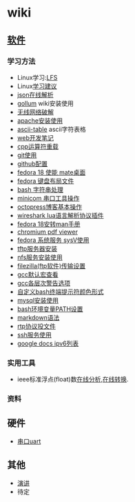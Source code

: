 # wiki

## [软件](/soft/index)

### 学习方法

* Linux学习:[LFS](/soft/lfs) 
* Linux[学习建议](/soft/learn-linux)
* [json在线解析](http://jsoneditoronline.org/)
* [gollum](/soft/gollum-wiki) wiki安装使用
* [无线网络破解](/aircrack-ng)
* [apache安装使用](/apache)
* [ascii-table](/ascii-table) ascii字符表格
* [web开发笔记](/web/web_js)
* [cpp运算符重载](/cpp_class_overload)
* [git使用](/git)
* [github配置](github)
* [fedora 18 使能 mate桌面](fedora-18-enable-lightdm)
* [fedora 键盘布局文件](fedora-change-kbd-lay)
* [bash 字符串处理](string-process)
* [minicom 串口工具操作](minicom)
* [octopress博客基本操作](octopress-blog-base)
* [wireshark lua语言解析协议插件](wireshark-lua)
* [fedora 18安转man手册](fedora-install-man)
* [chromium pdf viewer](chromium-pdf-viewer)
* [fedora 系统服务 sysV使用](fedora-sys-service)
* [tftp服务器安装](Fedora-TFTP-server)
* [nfs服务安装使用](fedora-NFS-server)
* [filezilla(ftp软件)传输设置](filezilla-ftp-err)
* [gcc默认宏查看](gcc_defined_marcos)
* [gcc各层次警告选项](gcc-warning-option)
* [自定义bash终端提示符颜色形式](bash-terminal-prompt)
* [mysql安装使用](linux-mysql)
* [bash环境变量PATH设置](linux-PATH-env)
* [markdown语法](markdown-syntax)
* [rtp协议投文件](rtpheader)
* [ssh服务使用](ssh)
* [google docs ipv6列表](Google_IPv6_hosts_list)

### 实用工具
* ieee标准浮点(float)数[在线分析](http://babbage.cs.qc.cuny.edu/IEEE-754/),[在线转换](http://www.binaryconvert.com/).

### 资料

## 硬件
* [串口uart](uart)

## 其他
* [演讲](yanjiang)
* 待定